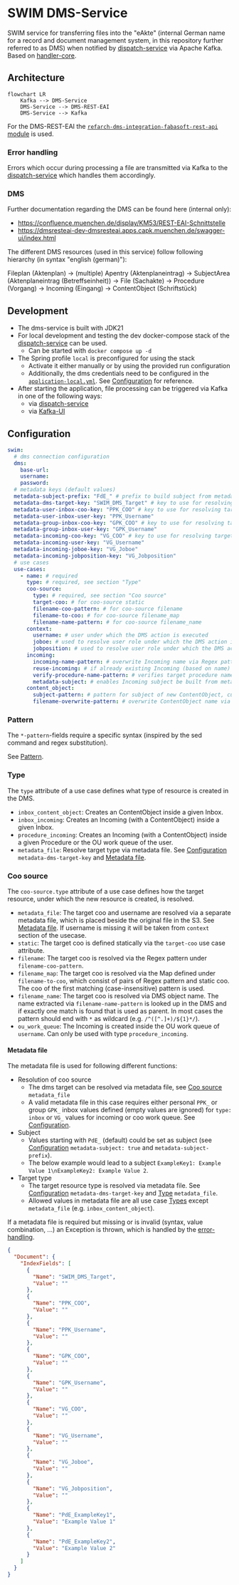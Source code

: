 # SWIM DMS-Service

SWIM service for transferring files into the "eAkte" (internal German name for a record and document management system, in this repository further referred to as DMS) when notified by [dispatch-service](../dispatch-service) via Apache Kafka.
Based on [handler-core](../handler-core).

## Architecture

```mermaid
flowchart LR
    Kafka --> DMS-Service
    DMS-Service --> DMS-REST-EAI
    DMS-Service --> Kafka
```

For the DMS-REST-EAI the [`refarch-dms-integration-fabasoft-rest-api` module](https://github.com/it-at-m/refarch/tree/main/refarch-integrations/refarch-dms-integration/refarch-dms-integration-fabasoft-rest-api) is used. 

### Error handling

Errors which occur during processing a file are transmitted via Kafka to the [dispatch-service](../dispatch-service) which handles them accordingly.

### DMS

Further documentation regarding the DMS can be found here (internal only):
- https://confluence.muenchen.de/display/KM53/REST-EAI-Schnittstelle
- https://dmsresteai-dev-dmsresteai.apps.capk.muenchen.de/swagger-ui/index.html

The different DMS resources (used in this service) follow following hierarchy (in syntax "english (german)"):

Fileplan (Aktenplan) → (multiple) Apentry (Aktenplaneintrag) → SubjectArea (Aktenplaneintrag (Betreffseinheit)) → File (Sachakte) → Procedure (Vorgang) → Incoming (Eingang) → ContentObject (Schriftstück)

## Development

- The dms-service is built with JDK21
- For local development and testing the dev docker-compose stack of the [dispatch-service](../dispatch-service) can be used.
    - Can be started with `docker compose up -d`
- The Spring profile `local` is preconfigured for using the stack
    - Activate it either manually or by using the provided run configuration
    - Additionally, the dms credentials need to be configured in the [`application-local.yml`](./src/main/resources/application-local.yml). See [Configuration](#configuration) for reference.
- After starting the application, file processing can be triggered via Kafka in one of the following ways:
    - via [dispatch-service](../dispatch-service)
    - via [Kafka-UI](http://localhost:8089/)

## Configuration

```yaml
swim:
  # dms connection configuration
  dms:
    base-url:
    username:
    password:
  # metadata keys (default values)
  metadata-subject-prefix: "FdE_" # prefix to build subject from metadata file, see Metadata
  metadata-dms-target-key: "SWIM_DMS_Target" # key to use for resolving dms target type, see Type metadata_file
  metadata-user-inbox-coo-key: "PPK_COO" # key to use for resolving target user inbox, see Coo source metadata_file and Metadata
  metadata-user-inbox-user-key: "PPK_Username"
  metadata-group-inbox-coo-key: "GPK_COO" # key to use for resolving target group inbox, see Coo source metadata_file and Metadata
  metadata-group-inbox-user-key: "GPK_Username"
  metadata-incoming-coo-key: "VG_COO" # key to use for resolving target incoming, see Coo source metadata_file and Metadata
  metadata-incoming-user-key: "VG_Username"
  metadata-incoming-joboe-key: "VG_Joboe"
  metadata-incoming-jobposition-key: "VG_Jobposition"
  # use cases
  use-cases:
    - name: # required
      type: # required, see section "Type"
      coo-source:
        type: # required, see section "Coo source"
        target-coo: # for coo-source static
        filename-coo-pattern: # for coo-source filename
        filename-to-coo: # for coo-source filename_map
        filename-name-pattern: # for coo-source filename_name
      context:
        username: # user under which the DMS action is executed
        joboe: # used to resolve user role under which the DMS action is executed, default role if not defined
        jobposition: # used to resolve user role under which the DMS action is executed, default role if not defined
      incoming:
        incoming-name-pattern: # overwrite Incoming name via Regex pattern
        reuse-incoming: # if already existing Incoming (based on name) should be reused, when existing only ContentObject is created inside
        verify-procedure-name-pattern: # verifies target procedure name matches this pattern, only applies to type procedure_incoming
        metadata-subject: # enables Incoming subject be built from metadata file
      content_object:
        subject-pattern: # pattern for subject of new ContentObject, currently only works inside Inbox
        filename-overwrite-pattern: # overwrite ContentObject name via Regex pattern
```

### Pattern

The `*-pattern`-fields require a specific syntax (inspired by the sed command and regex substitution).

See [Pattern](../handler-core/README.md#pattern).

### Type

The `type` attribute of a use case defines what type of resource is created in the DMS.

- `inbox_content_object`: Creates an ContentObject inside a given Inbox.
- `inbox_incoming`: Creates an Incoming (with a ContentObject) inside a given Inbox.
- `procedure_incoming`: Creates an Incoming (with a ContentObject) inside a given Procedure or the OU work queue of the user.
- `metadata_file`: Resolve target type via metadata file. See [Configuration](#configuration) `metadata-dms-target-key` and [Metadata file](#metadata-file).

### Coo source

The `coo-source.type` attribute of a use case defines how the target resource, under which the new resource is created, is resolved.

- `metadata_file`: The target coo and username are resolved via a separate metadata file, which is placed beside the original file in the S3. See [Metadata file](#metadata-file). If username is missing it will be taken from `context` section of the usecase. 
- `static`: The target coo is defined statically via the `target-coo` use case attribute.
- `filename`: The target coo is resolved via the Regex pattern under `filename-coo-pattern`.
- `filename_map`: The target coo is resolved via the Map defined under `filename-to-coo`, which consist of pairs of Regex pattern and static coo. The coo of the first matching (case-insensitive) pattern is used.
- `filename_name`: The target coo is resolved via DMS object name. The name extracted via `filename-name-pattern` is looked up in the DMS and if exactly one match is found that is used as parent. In most cases the pattern should end with `*` as wildcard (e.g. `/^([^.]+)/${1}*/`).
- `ou_work_queue`: The Incoming is created inside the OU work queue of `username`. Can only be used with type `procedure_incoming`.

#### Metadata file

The metadata file is used for following different functions:

- Resolution of coo source
    - The dms target can be resolved via metadata file, see [Coo source](#coo-source) `metadata_file`
    - A valid metadata file in this case requires either personal `PPK_` or group `GPK_` inbox values defined (empty values are ignored) for `type: inbox` or `VG_` values for incoming or coo work queue. See [Configuration](#configuration).
- Subject
  - Values starting with `PdE_` (default) could be set as subject (see [Configuration](#configuration) `metadata-subject: true` and `metadata-subject-prefix`).
  - The below example would lead to a subject `ExampleKey1: Example Value 1\nExampleKey2: Example Value 2`.
- Target type
  - The target resource type is resolved via metadata file. See [Configuration](#configuration) `metadata-dms-target-key` and [Type](#type) `metadata_file`.
  - Allowed values in metadata file are all use case [Types](#type) except `metadata_file` (e.g. `inbox_content_object`).

If a metadata file is required but missing or is invalid (syntax, value combination, ...) an Exception is thrown, which is handled by the [error-handling](#error-handling).

```json
{
  "Document": {
    "IndexFields": [
      {
        "Name": "SWIM_DMS_Target",
        "Value": ""
      },
      {
        "Name": "PPK_COO",
        "Value": ""
      },
      {
        "Name": "PPK_Username",
        "Value": ""
      },
      {
        "Name": "GPK_COO",
        "Value": ""
      },
      {
        "Name": "GPK_Username",
        "Value": ""
      },
      {
        "Name": "VG_COO",
        "Value": ""
      },
      {
        "Name": "VG_Username",
        "Value": ""
      },
      {
        "Name": "VG_Joboe",
        "Value": ""
      },
      {
        "Name": "VG_Jobposition",
        "Value": ""
      },
      {
        "Name": "PdE_ExampleKey1",
        "Value": "Example Value 1"
      },
      {
        "Name": "PdE_ExampleKey2",
        "Value": "Example Value 2"
      }
    ]
  }
}
```
